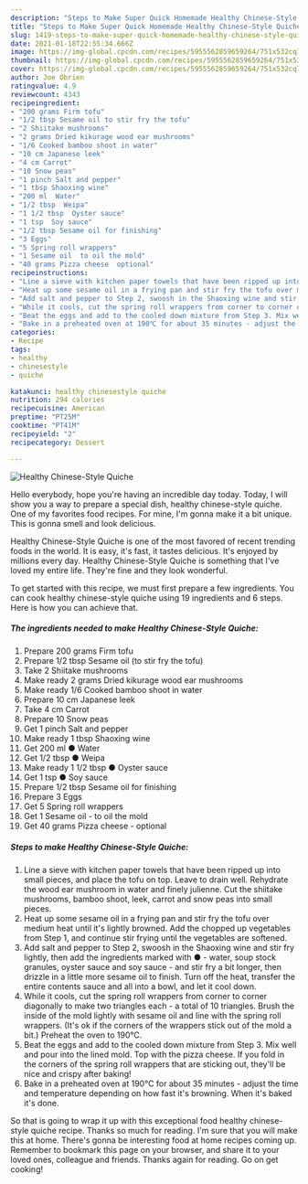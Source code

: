 ```yaml
---
description: "Steps to Make Super Quick Homemade Healthy Chinese-Style Quiche"
title: "Steps to Make Super Quick Homemade Healthy Chinese-Style Quiche"
slug: 1419-steps-to-make-super-quick-homemade-healthy-chinese-style-quiche
date: 2021-01-18T22:55:34.666Z
image: https://img-global.cpcdn.com/recipes/5955562859659264/751x532cq70/healthy-chinese-style-quiche-recipe-main-photo.jpg
thumbnail: https://img-global.cpcdn.com/recipes/5955562859659264/751x532cq70/healthy-chinese-style-quiche-recipe-main-photo.jpg
cover: https://img-global.cpcdn.com/recipes/5955562859659264/751x532cq70/healthy-chinese-style-quiche-recipe-main-photo.jpg
author: Joe Obrien
ratingvalue: 4.9
reviewcount: 4343
recipeingredient:
- "200 grams Firm tofu"
- "1/2 tbsp Sesame oil to stir fry the tofu"
- "2 Shiitake mushrooms"
- "2 grams Dried kikurage wood ear mushrooms"
- "1/6 Cooked bamboo shoot in water"
- "10 cm Japanese leek"
- "4 cm Carrot"
- "10 Snow peas"
- "1 pinch Salt and pepper"
- "1 tbsp Shaoxing wine"
- "200 ml  Water"
- "1/2 tbsp  Weipa"
- "1 1/2 tbsp  Oyster sauce"
- "1 tsp  Soy sauce"
- "1/2 tbsp Sesame oil for finishing"
- "3 Eggs"
- "5 Spring roll wrappers"
- "1 Sesame oil  to oil the mold"
- "40 grams Pizza cheese  optional"
recipeinstructions:
- "Line a sieve with kitchen paper towels that have been ripped up into small pieces, and place the tofu on top. Leave to drain well. Rehydrate the wood ear mushroom in water and finely julienne. Cut the shiitake mushrooms, bamboo shoot, leek, carrot and snow peas into small pieces."
- "Heat up some sesame oil in a frying pan and stir fry the tofu over medium heat until it&#39;s lightly browned. Add the chopped up vegetables from Step 1, and continue stir frying until the vegetables are softened."
- "Add salt and pepper to Step 2, swoosh in the Shaoxing wine and stir fry lightly, then add the ingredients marked with ● - water, soup stock granules, oyster sauce and soy sauce - and stir fry a bit longer, then drizzle in a little more sesame oil to finish. Turn off the heat, transfer the entire contents sauce and all into a bowl, and let it cool down."
- "While it cools, cut the spring roll wrappers from corner to corner diagonally to make two triangles each - a total of 10 triangles. Brush the inside of the mold lightly with sesame oil and line with the spring roll wrappers. (It&#39;s ok if the corners of the wrappers stick out of the mold a bit.) Preheat the oven to 190℃."
- "Beat the eggs and add to the cooled down mixture from Step 3. Mix well and pour into the lined mold. Top with the pizza cheese. If you fold in the corners of the spring roll wrappers that are sticking out, they&#39;ll be nice and crispy after baking!"
- "Bake in a preheated oven at 190℃ for about 35 minutes - adjust the time and temperature depending on how fast it&#39;s browning. When it&#39;s baked it&#39;s done."
categories:
- Recipe
tags:
- healthy
- chinesestyle
- quiche

katakunci: healthy chinesestyle quiche 
nutrition: 294 calories
recipecuisine: American
preptime: "PT25M"
cooktime: "PT41M"
recipeyield: "2"
recipecategory: Dessert

---
```



![Healthy Chinese-Style Quiche](https://img-global.cpcdn.com/recipes/5955562859659264/751x532cq70/healthy-chinese-style-quiche-recipe-main-photo.jpg)

Hello everybody, hope you're having an incredible day today. Today, I will show you a way to prepare a special dish, healthy chinese-style quiche. One of my favorites food recipes. For mine, I'm gonna make it a bit unique. This is gonna smell and look delicious.



Healthy Chinese-Style Quiche is one of the most favored of recent trending foods in the world. It is easy, it's fast, it tastes delicious. It's enjoyed by millions every day. Healthy Chinese-Style Quiche is something that I've loved my entire life. They're fine and they look wonderful.


To get started with this recipe, we must first prepare a few ingredients. You can cook healthy chinese-style quiche using 19 ingredients and 6 steps. Here is how you can achieve that.

<!--inarticleads1-->

##### The ingredients needed to make Healthy Chinese-Style Quiche:

1. Prepare 200 grams Firm tofu
1. Prepare 1/2 tbsp Sesame oil (to stir fry the tofu)
1. Take 2 Shiitake mushrooms
1. Make ready 2 grams Dried kikurage wood ear mushrooms
1. Make ready 1/6 Cooked bamboo shoot in water
1. Prepare 10 cm Japanese leek
1. Take 4 cm Carrot
1. Prepare 10 Snow peas
1. Get 1 pinch Salt and pepper
1. Make ready 1 tbsp Shaoxing wine
1. Get 200 ml ● Water
1. Get 1/2 tbsp ● Weipa
1. Make ready 1 1/2 tbsp ● Oyster sauce
1. Get 1 tsp ● Soy sauce
1. Prepare 1/2 tbsp Sesame oil for finishing
1. Prepare 3 Eggs
1. Get 5 Spring roll wrappers
1. Get 1 Sesame oil - to oil the mold
1. Get 40 grams Pizza cheese - optional




<!--inarticleads2-->

##### Steps to make Healthy Chinese-Style Quiche:

1. Line a sieve with kitchen paper towels that have been ripped up into small pieces, and place the tofu on top. Leave to drain well. Rehydrate the wood ear mushroom in water and finely julienne. Cut the shiitake mushrooms, bamboo shoot, leek, carrot and snow peas into small pieces.
1. Heat up some sesame oil in a frying pan and stir fry the tofu over medium heat until it&#39;s lightly browned. Add the chopped up vegetables from Step 1, and continue stir frying until the vegetables are softened.
1. Add salt and pepper to Step 2, swoosh in the Shaoxing wine and stir fry lightly, then add the ingredients marked with ● - water, soup stock granules, oyster sauce and soy sauce - and stir fry a bit longer, then drizzle in a little more sesame oil to finish. Turn off the heat, transfer the entire contents sauce and all into a bowl, and let it cool down.
1. While it cools, cut the spring roll wrappers from corner to corner diagonally to make two triangles each - a total of 10 triangles. Brush the inside of the mold lightly with sesame oil and line with the spring roll wrappers. (It&#39;s ok if the corners of the wrappers stick out of the mold a bit.) Preheat the oven to 190℃.
1. Beat the eggs and add to the cooled down mixture from Step 3. Mix well and pour into the lined mold. Top with the pizza cheese. If you fold in the corners of the spring roll wrappers that are sticking out, they&#39;ll be nice and crispy after baking!
1. Bake in a preheated oven at 190℃ for about 35 minutes - adjust the time and temperature depending on how fast it&#39;s browning. When it&#39;s baked it&#39;s done.




So that is going to wrap it up with this exceptional food healthy chinese-style quiche recipe. Thanks so much for reading. I'm sure that you will make this at home. There's gonna be interesting food at home recipes coming up. Remember to bookmark this page on your browser, and share it to your loved ones, colleague and friends. Thanks again for reading. Go on get cooking!
